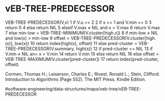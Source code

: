 # vEB-TREE-PREDECESSOR
VEB-TREE-PREDECESSOR(V,x)
1 if V.u == 2
2   if x == 1 and V.min == 0
3     return 0 
4   else return NIL 
5 elseif V.max ≠ NIL and x > V.max 
6   return V.max 
7 else min-low = VEB-TREE-MINIMUM(V.cluster[high.x])
8   if min-low ≠ NIL and low(x) > min-low 
9     offset = VEB-TREE-PREDECESSOR(V.cluster[high.(x)], low(x))
10    return index(high(x), offset)
11  else pred-cluster = VEB-TREE-PREDECESSOR(V.summary, high(x))
12    if pred-cluster == NIL 
13       if V.min ≠ NIL an= x > V.min 
14           return V.min 
15       else return NIL 
16    else offset = VEB-TREE-MAXIMUM(V.cluster[pred-cluster])
17       return index(pred-cluster, offset)

Cormen, Thomas H.; Leiserson, Charles E.; Rivest, Ronald L.; Stein, Clifford. Introduction to Algorithms (Page 552). The MIT Press. Kindle Edition. 


#software-engineering/data-structures/maps/veb-tree/vEB-TREE-PREDECESSOR
